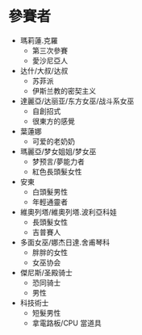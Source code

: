 # 參賽者
+ 瑪莉蓮.克羅
    + 第三次參賽
    + 愛沙尼亞人
+ 达什/大叔/达叔
    + 苏菲派
    + 伊斯兰教的密契主义
+ 達麗亞/达丽亚/东方女巫/战斗系女巫
    + 自創招式
    + 很東方的感覺
+ 葉蓮娜
    + 可爱的老奶奶
+ 瑪麗亞/梦女姐姐/梦女巫
    + 梦预言/夢能力者
    + 紅色長頭髮女性
+ 安東
    + 白頭髮男性
    + 年輕通靈者 
+ 維奧列塔/維奧列塔.波利亞科娃
    + 長頭髮女性
    + 吉普賽人
+ 多面女巫/娜杰日達.舍甫琴科
    + 胖胖的女性
    + 女巫协会
+ 傑尼斯/圣殿骑士
    + 恐同骑士
    + 男性
+ 科技術士
    + 短髮男性
    + 拿電路板/CPU 當道具

    
    
